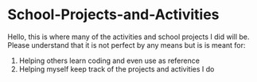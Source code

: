 # School-Projects-and-Activities
Hello, this is where many of the activities and school projects I did will be. 
Please understand that it is not perfect by any means but is is meant for: 
1. Helping others learn coding and even use as reference
2. Helping myself keep track of the projects and activities I do
